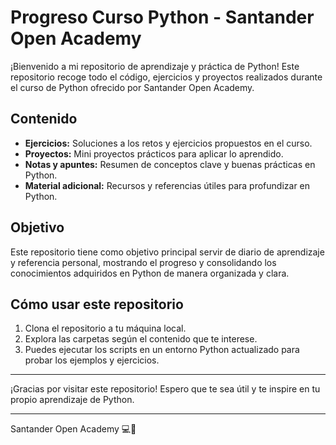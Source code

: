 # Progreso Curso Python - Santander Open Academy

¡Bienvenido a mi repositorio de aprendizaje y práctica de Python! Este repositorio recoge todo el código, ejercicios y proyectos realizados durante el curso de Python ofrecido por Santander Open Academy.

## Contenido

- **Ejercicios:** Soluciones a los retos y ejercicios propuestos en el curso.
- **Proyectos:** Mini proyectos prácticos para aplicar lo aprendido.
- **Notas y apuntes:** Resumen de conceptos clave y buenas prácticas en Python.
- **Material adicional:** Recursos y referencias útiles para profundizar en Python.

## Objetivo

Este repositorio tiene como objetivo principal servir de diario de aprendizaje y referencia personal, mostrando el progreso y consolidando los conocimientos adquiridos en Python de manera organizada y clara.

## Cómo usar este repositorio

1. Clona el repositorio a tu máquina local.
2. Explora las carpetas según el contenido que te interese.
3. Puedes ejecutar los scripts en un entorno Python actualizado para probar los ejemplos y ejercicios.

---

¡Gracias por visitar este repositorio! Espero que te sea útil y te inspire en tu propio aprendizaje de Python.

---

Santander Open Academy 💻🐍
